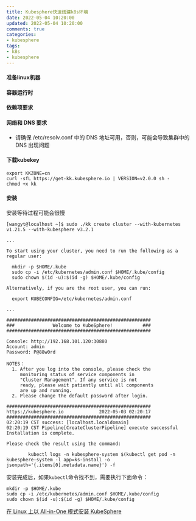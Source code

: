 ```yaml
---
title: Kubesphere快速搭建k8s环境
date: 2022-05-04 10:20:00
updated: 2022-05-04 10:20:00
comments: true
categories:
- kubesphere
tags:
- k8s
- kubesphere
---
```


#### 准备linux机器

#### 容器运行时

#### 依赖项要求

#### 网络和 DNS 要求

* 请确保 /etc/resolv.conf 中的 DNS 地址可用，否则，可能会导致集群中的 DNS 出现问题

#### 下载kubekey

```shell script
export KKZONE=cn
curl -sfL https://get-kk.kubesphere.io | VERSION=v2.0.0 sh -
chmod +x kk
```

#### 安装

安装等待过程可能会很慢

```shell script
[wangyt@localhost ~]$ sudo ./kk create cluster --with-kubernetes v1.21.5 --with-kubesphere v3.2.1

...

To start using your cluster, you need to run the following as a regular user:

  mkdir -p $HOME/.kube
  sudo cp -i /etc/kubernetes/admin.conf $HOME/.kube/config
  sudo chown $(id -u):$(id -g) $HOME/.kube/config

Alternatively, if you are the root user, you can run:

  export KUBECONFIG=/etc/kubernetes/admin.conf

...

#####################################################
###              Welcome to KubeSphere!           ###
#####################################################

Console: http://192.168.101.120:30880
Account: admin
Password: P@88w0rd

NOTES：
  1. After you log into the console, please check the
     monitoring status of service components in
     "Cluster Management". If any service is not
     ready, please wait patiently until all components 
     are up and running.
  2. Please change the default password after login.

#####################################################
https://kubesphere.io             2022-05-03 02:20:17
#####################################################
02:20:19 CST success: [localhost.localdomain]
02:20:19 CST Pipeline[CreateClusterPipeline] execute successful
Installation is complete.

Please check the result using the command:

        kubectl logs -n kubesphere-system $(kubectl get pod -n kubesphere-system -l app=ks-install -o jsonpath='{.items[0].metadata.name}') -f
```

安装完成后，如果`kubectl`命令找不到，需要执行下面命令：

```shell script
mkdir -p $HOME/.kube
sudo cp -i /etc/kubernetes/admin.conf $HOME/.kube/config
sudo chown $(id -u):$(id -g) $HOME/.kube/config
```

[在 Linux 上以 All-in-One 模式安装 KubeSphere](https://kubesphere.io/zh/docs/quick-start/all-in-one-on-linux/)
